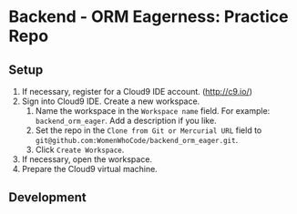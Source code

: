 # Backend - ORM Eagerness: Practice Repo

## Setup

1. If necessary, register for a Cloud9 IDE account. (http://c9.io/)
2. Sign into Cloud9 IDE. Create a new workspace.
    1. Name the workspace in the `Workspace name` field. For example: `backend_orm_eager`. Add a description if you like.
    2. Set the repo in the `Clone from Git or Mercurial URL` field to `git@github.com:WomenWhoCode/backend_orm_eager.git`.
    3. Click `Create Workspace`.
3. If necessary, open the workspace.
4. Prepare the Cloud9 virtual machine.

## Development
